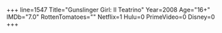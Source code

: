 +++
line=1547
Title="Gunslinger Girl: Il Teatrino"
Year=2008
Age="16+"
IMDb="7.0"
RottenTomatoes=""
Netflix=1
Hulu=0
PrimeVideo=0
Disney=0
+++

